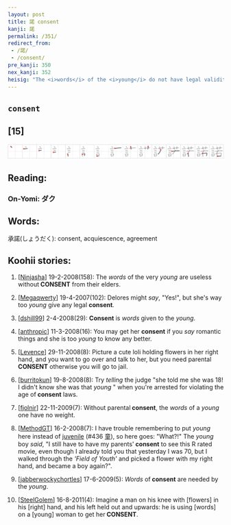```yaml
---
layout: post
title: 諾 consent
kanji: 諾
permalink: /351/
redirect_from:
 - /諾/
 - /consent/
pre_kanji: 350
nex_kanji: 352
heisig: "The <i>words</i> of the <i>young</i> do not have legal validity unless backed up by &quot;parental <b>consent</b>.&quot;"
---
```


## `consent`

## [15]

<div class="stroke"><img src="../images/E8ABBE.png" /></div>

## Reading:

### On-Yomi: ダク

## Words:

承諾(しょうだく): consent, acquiescence, agreement

## Koohii stories:

1) [<a href="http://kanji.koohii.com/profile/Ninjasha">Ninjasha</a>] 19-2-2008(158): The <em>words</em> of the very <em>young</em> are useless without<strong> CONSENT</strong> from their elders. 

2) [<a href="http://kanji.koohii.com/profile/Megaqwerty">Megaqwerty</a>] 19-4-2007(102): Delores might <em>say</em>, &quot;Yes!&quot;, but she&#039;s way too <em>young</em> give any legal <strong>consent</strong>. 

3) [<a href="http://kanji.koohii.com/profile/dshill99">dshill99</a>] 2-4-2008(29): <strong>Consent</strong> is <em>words</em> given to the <em>young</em>. 

4) [<a href="http://kanji.koohii.com/profile/anthropic">anthropic</a>] 11-3-2008(16): You may get her <strong>consent</strong> if you <em>say</em> romantic things and she is too <em>young</em> to know any better. 

5) [<a href="http://kanji.koohii.com/profile/Levence">Levence</a>] 29-11-2008(8): Picture a cute loli holding flowers in her right hand, and you want to go over and talk to her, but you need parental<strong> CONSENT</strong> otherwise you will go to jail. 

6) [<a href="http://kanji.koohii.com/profile/burritokun">burritokun</a>] 19-8-2008(8): Try <em>telling</em> the judge &quot;she told me she was 18! I didn&#039;t know she was that <em>young</em> &quot; when you&#039;re arrested for violating the age of<strong> consent</strong> laws. 

7) [<a href="http://kanji.koohii.com/profile/fjolnir">fjolnir</a>] 22-11-2009(7): Without parental<strong> consent</strong>, the <em>words</em> of a <em>young</em> one have no weight. 

8) [<a href="http://kanji.koohii.com/profile/MethodGT">MethodGT</a>] 16-2-2008(7): I have trouble remembering to put <em>young</em> here instead of <a href="../436">juvenile</a> <span class="index">(#436 <a href="http://jisho.org/kanji/details/童">童</a>)</span>, so here goes: &quot;What?!&quot; The <em>young</em> boy <em>said</em>, &quot;I still have to have my parents&#039;<strong> consent</strong> to see this R rated movie, even though I already told you that yesterday I was 70, but I walked through the <em>&#039;Field of Youth&#039;</em> and picked a flower with my right hand, and became a boy again?&quot;. 

9) [<a href="http://kanji.koohii.com/profile/jabberwockychortles">jabberwockychortles</a>] 17-6-2009(5): <em>Words</em> of<strong> consent</strong> are needed by the <em>young</em>. 

10) [<a href="http://kanji.koohii.com/profile/SteelGolem">SteelGolem</a>] 16-8-2011(4): Imagine a man on his knee with [flowers] in his [right] hand, and his left held out and upwards: he is using [words] on a [young] woman to get her<strong> CONSENT</strong>. 
